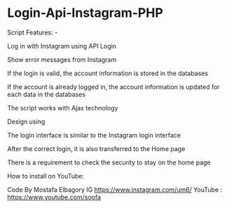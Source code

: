 # Login-Api-Instagram-PHP

Script Features: -

Log in with Instagram using API Login

Show error messages from Instagram

If the login is valid, the account information is stored in the databases

If the account is already logged in, the account information is updated for each data in the databases

The script works with Ajax technology

Design using

The login interface is similar to the Instagram login interface

After the correct login, it is also transferred to the Home page

There is a requirement to check the security to stay on the home page


How to install on YouTube:


Code By Mostafa Elbagory 
IG https://www.instagram.com/um6/
YouTube : https://www.youtube.com/soofa
